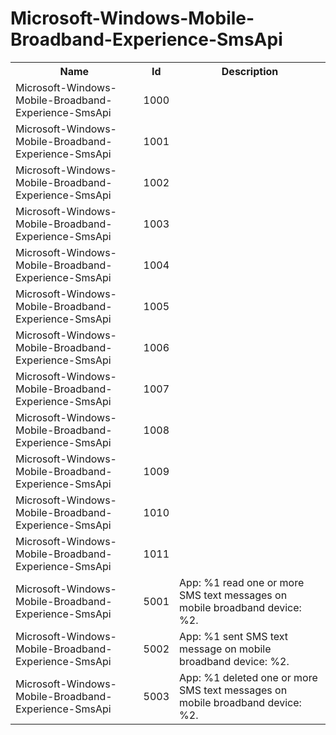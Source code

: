 # Microsoft-Windows-Mobile-Broadband-Experience-SmsApi

<table>
<colgroup><col/><col/><col/></colgroup>
<tr><th>Name</th><th>Id</th><th>Description</th></tr>
<tr><td>Microsoft-Windows-Mobile-Broadband-Experience-SmsApi</td><td>1000</td><td></td></tr>
<tr><td>Microsoft-Windows-Mobile-Broadband-Experience-SmsApi</td><td>1001</td><td></td></tr>
<tr><td>Microsoft-Windows-Mobile-Broadband-Experience-SmsApi</td><td>1002</td><td></td></tr>
<tr><td>Microsoft-Windows-Mobile-Broadband-Experience-SmsApi</td><td>1003</td><td></td></tr>
<tr><td>Microsoft-Windows-Mobile-Broadband-Experience-SmsApi</td><td>1004</td><td></td></tr>
<tr><td>Microsoft-Windows-Mobile-Broadband-Experience-SmsApi</td><td>1005</td><td></td></tr>
<tr><td>Microsoft-Windows-Mobile-Broadband-Experience-SmsApi</td><td>1006</td><td></td></tr>
<tr><td>Microsoft-Windows-Mobile-Broadband-Experience-SmsApi</td><td>1007</td><td></td></tr>
<tr><td>Microsoft-Windows-Mobile-Broadband-Experience-SmsApi</td><td>1008</td><td></td></tr>
<tr><td>Microsoft-Windows-Mobile-Broadband-Experience-SmsApi</td><td>1009</td><td></td></tr>
<tr><td>Microsoft-Windows-Mobile-Broadband-Experience-SmsApi</td><td>1010</td><td></td></tr>
<tr><td>Microsoft-Windows-Mobile-Broadband-Experience-SmsApi</td><td>1011</td><td></td></tr>
<tr><td>Microsoft-Windows-Mobile-Broadband-Experience-SmsApi</td><td>5001</td><td>App: %1 read one or more SMS text messages on mobile broadband device: %2.</td></tr>
<tr><td>Microsoft-Windows-Mobile-Broadband-Experience-SmsApi</td><td>5002</td><td>App: %1 sent SMS text message on mobile broadband device: %2.</td></tr>
<tr><td>Microsoft-Windows-Mobile-Broadband-Experience-SmsApi</td><td>5003</td><td>App: %1 deleted one or more SMS text messages on mobile broadband device: %2.</td></tr>
</table>
